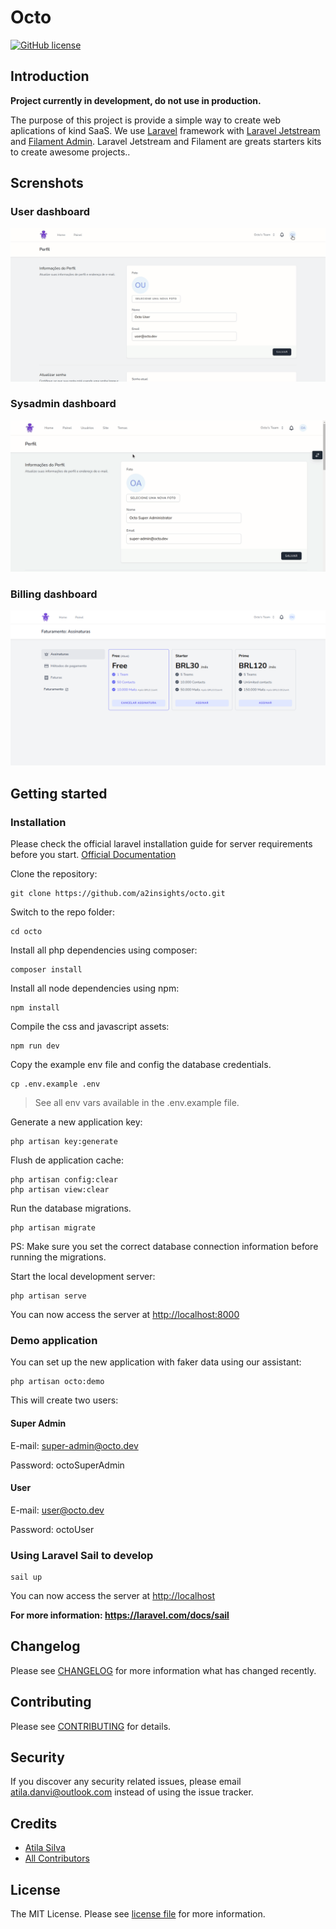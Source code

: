 # Octo

[![GitHub license](https://img.shields.io/github/license/gothinkster/laravel-realworld-example-app.svg)](https://raw.githubusercontent.com/gothinkster/laravel-realworld-example-app/master/LICENSE)

## Introduction

**Project currently in development, do not use in production.**

The purpose of this project is provide a simple way to create web aplications of kind SaaS. We use [Laravel](https://laravel.com/) framework with [Laravel Jetstream](https://github.com/laravel/jetstream) and [Filament Admin](https://filamentphp.com/). Laravel Jetstream and Filament are greats starters kits to create awesome projects..

## Screnshots

### User dashboard

![User dashboard](/public/images/screenshots/user-dashboard.gif)

### Sysadmin dashboard

![Sysadmin dashboard](/public/images/screenshots/sysadmin-dashboard.gif)

### Billing dashboard

![Billing dashboard](/public/images/screenshots/billing-dashboard.png)

## Getting started

### Installation

Please check the official laravel installation guide for server requirements before you start. [Official Documentation](https://laravel.com/docs/5.8/installation#installation)

Clone the repository:

    git clone https://github.com/a2insights/octo.git

Switch to the repo folder:

    cd octo

Install all php dependencies using composer:

    composer install

Install all node dependencies using npm:

    npm install

Compile the css and javascript assets:

    npm run dev

Copy the example env file and config the database credentials.

    cp .env.example .env

> See all env vars available in the .env.example file.

Generate a new application key:

    php artisan key:generate

Flush de application cache:

    php artisan config:clear
    php artisan view:clear

Run the database migrations.

    php artisan migrate

PS: Make sure you set the correct database connection information before running the migrations.

Start the local development server:

    php artisan serve

You can now access the server at <http://localhost:8000>

### Demo application

You can set up the new application with faker data using our assistant:

    php artisan octo:demo

This will create two users:

#### Super Admin

E-mail: super-admin@octo.dev

Password: octoSuperAdmin

#### User

E-mail: user@octo.dev

Password: octoUser

### Using Laravel Sail to develop

    sail up

You can now access the server at <http://localhost>

**For more information: <https://laravel.com/docs/sail>**

## Changelog

Please see [CHANGELOG](CHANGELOG.md) for more information what has changed recently.

## Contributing

Please see [CONTRIBUTING](CONTRIBUTING.md) for details.

## Security

If you discover any security related issues, please email atila.danvi@outlook.com instead of using the issue tracker.

## Credits

* [Atila Silva](https://github.com/Atiladanvi)
* [All Contributors](../../contributors)

## License

The MIT License. Please see [license file](LICENSE.md) for more information.
